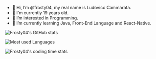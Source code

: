 - 👋 Hi, I’m @frosty04, my real name is Ludovico Cammarata.
- 🔞 I'm currently 19 years old.
- 👀 I’m interested in Programming.
- 🌱 I’m currently learning Java, Front-End Language and React-Native.

![Frosty04's GitHub stats](https://github-readme-stats.vercel.app/api?username=frosty04&show_icons=true&theme=darcula)

![Most used Languages](https://github-readme-stats.vercel.app/api/top-langs/?username=frosty04&layout=compact)

![Frosty04's coding time stats](https://github-readme-stats.vercel.app/api/wakatime?username=frosty04)



<!---
frosty04/frosty04 is a ✨ special ✨ repository because its `README.md` (this file) appears on your GitHub profile.
You can click the Preview link to take a look at your changes.
--->
